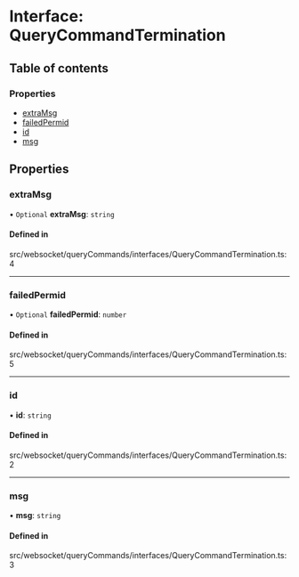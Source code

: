 # Interface: QueryCommandTermination

## Table of contents

### Properties

- [extraMsg](../wiki/QueryCommandTermination#extramsg)
- [failedPermid](../wiki/QueryCommandTermination#failedpermid)
- [id](../wiki/QueryCommandTermination#id)
- [msg](../wiki/QueryCommandTermination#msg)

## Properties

### extraMsg

• `Optional` **extraMsg**: `string`

#### Defined in

src/websocket/queryCommands/interfaces/QueryCommandTermination.ts:4

___

### failedPermid

• `Optional` **failedPermid**: `number`

#### Defined in

src/websocket/queryCommands/interfaces/QueryCommandTermination.ts:5

___

### id

• **id**: `string`

#### Defined in

src/websocket/queryCommands/interfaces/QueryCommandTermination.ts:2

___

### msg

• **msg**: `string`

#### Defined in

src/websocket/queryCommands/interfaces/QueryCommandTermination.ts:3
